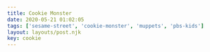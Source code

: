 ```yaml
---
title: Cookie Monster
date: 2020-05-21 01:02:05
tags: ['sesame-street', 'cookie-monster', 'muppets', 'pbs-kids']
layout: layouts/post.njk
key: cookie
---
```

